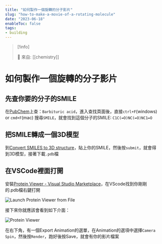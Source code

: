 ```yaml
---
title: "如何製作一個旋轉的分子影片"
slug: "how-to-make-a-movie-of-a-rotating-molecule"
date: "2023-06-18"
enableToc: false
tags:
- building
---
```


> [!info]
>
> 🌱 來自: [[chemistry]]

# 如何製作一個旋轉的分子影片


## 先查你要的分子的SMILE

在[PubChem](https://pubchem.ncbi.nlm.nih.gov/)上查：`Barbituric acid`，進入查找頁面後，直接`ctrl+F`(windows) or `cmd+F`(mac) 搜尋`SMILE`，就會找到這個分子的SMILE: `C1C(=O)NC(=O)NC1=O`

## 把SMILE轉成一個3D模型

到[Convert SMILES to 3D structure](https://www.novoprolabs.com/tools/smiles2pdb)，貼上你的SMILE，然後按`submit`，就會得到3D模型，接著下載`.pdb`檔

## 在VSCode裡面打開

安裝[Protein Viewer - Visual Studio Marketplace](https://marketplace.visualstudio.com/items?itemName=ArianJamasb.protein-viewer)，在VScode找到你剛剛的.pdb檔右鍵打開

![Launch Protein Viewer from File](https://i.imgur.com/5lCxMgK.png)

接下來你就應該會看到如下介面：

![Protein Viewer](https://i.imgur.com/xjryAwG.png)

在右下角，有一個Export Animation的選單，在Animation的選項中選擇`Camera Spin`，然後按`Render`，跑好後按Save，就會有你的影片檔案
